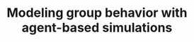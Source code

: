 ---
layout: chapter
title: "Modeling group behavior with agent-based simulations"
description: Robert's chapter?
status: stub
---